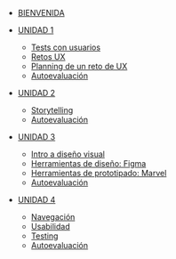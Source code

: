 
* [BIENVENIDA](README.md)

* [UNIDAD 1]()
   * [Tests con usuarios](/02-educacion-continua/02-intro-uxd-2/Unidad-1/01-tests-con-usuarios.md)
   * [Retos UX](/02-educacion-continua/02-intro-uxd-2/Unidad-1/02-challenges.md)
   * [Planning de un reto de UX](/02-educacion-continua/02-intro-uxd-2/Unidad-1/03-planning.md)
   * [Autoevaluación](/02-educacion-continua/02-intro-uxd-2/Unidad-1/autoevaluacion.md)

* [UNIDAD 2]()
   * [Storytelling](/02-educacion-continua/02-intro-uxd-2/Unidad-2/04-storytelling.md)
   * [Autoevaluación](/02-educacion-continua/02-intro-uxd-2/Unidad-1/autoevaluacion.md)

* [UNIDAD 3]()
   * [Intro a diseño visual](/02-educacion-continua/02-intro-uxd-2/Unidad-3/05-intro-visual-design.md)
   * [Herramientas de diseño: Figma](/02-educacion-continua/02-intro-uxd-2/Unidad-3/06-diseno-visual-con-figma.md)
   * [Herramientas de prototipado: Marvel](/02-educacion-continua/02-intro-uxd-2/Unidad-3/07-prototipado-con-marvel.md)
   * [Autoevaluación](/02-educacion-continua/02-intro-uxd-2/Unidad-1/autoevaluacion.md)

* [UNIDAD 4]()
   * [Navegación](/02-educacion-continua/02-intro-uxd-2/Unidad-4/08-navegacion.md)
   * [Usabilidad](/02-educacion-continua/02-intro-uxd-2/Unidad-4/09-usabilidad.md)
   * [Testing](/02-educacion-continua/02-intro-uxd-2/Unidad-4/10-testing.md)
   * [Autoevaluación](/02-educacion-continua/02-intro-uxd-2/Unidad-1/autoevaluacion.md)



